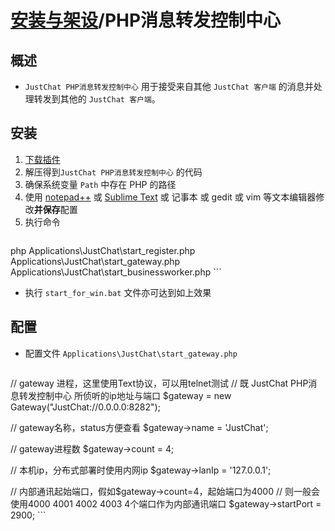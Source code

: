 # [安装与架设](../)/PHP消息转发控制中心
## 概述
- `JustChat PHP消息转发控制中心` 用于接受来自其他 `JustChat 客户端` 的消息并处理转发到其他的 `JustChat 客户端`。

## 安装
1. [下载插件](https://github.com/ExerciseBook/JustChat/releases/)
1. 解压得到`JustChat PHP消息转发控制中心` 的代码
1. 确保系统变量 `Path` 中存在 PHP 的路径
1. 使用 [notepad++](https://notepad-plus-plus.org/) 或 [Sublime Text](http://www.sublimetext.com/) 或 记事本 或 gedit 或 vim 等文本编辑器修改**并保存**配置
1. 执行命令  
	```
php Applications\JustChat\start_register.php Applications\JustChat\start_gateway.php Applications\JustChat\start_businessworker.php
	```
- 执行 `start_for_win.bat` 文件亦可达到如上效果
	
## 配置
- 配置文件 `Applications\JustChat\start_gateway.php`  
	```
// gateway 进程，这里使用Text协议，可以用telnet测试
// 既 JustChat PHP消息转发控制中心 所侦听的ip地址与端口
$gateway = new Gateway("JustChat://0.0.0.0:8282");

// gateway名称，status方便查看
$gateway->name = 'JustChat';

// gateway进程数
$gateway->count = 4;

// 本机ip，分布式部署时使用内网ip
$gateway->lanIp = '127.0.0.1';

// 内部通讯起始端口，假如$gateway->count=4，起始端口为4000
// 则一般会使用4000 4001 4002 4003 4个端口作为内部通讯端口 
$gateway->startPort = 2900;
	```